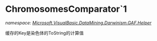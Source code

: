 ﻿# ChromosomesComparator`1
_namespace: [Microsoft.VisualBasic.DataMining.Darwinism.GAF.Helper](./index.md)_

缓存的Key是染色体的ToString的计算值




